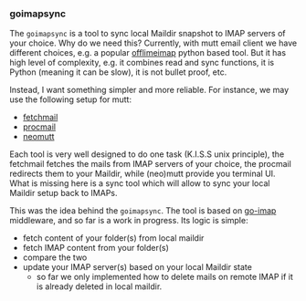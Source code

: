 ### goimapsync
The `goimapsync` is a tool to sync local Maildir snapshot to IMAP servers of
your choice. Why do we need this? Currently, with mutt email client
we have different choices, e.g. a popular [offlimeimap](https://github.com/OfflineIMAP/offlineimap)
python based tool. But it has high level of complexity, e.g. 
it combines read and sync functions, it is Python (meaning it can
be slow), it is not bullet proof, etc.

Instead, I want something simpler and more reliable. For instance, we may use
the following setup for mutt:
- [fetchmail](https://www.fetchmail.info/)
- [procmail](https://userpages.umbc.edu/~ian/procmail.html)
- [neomutt](https://neomutt.org/)

Each tool is very well designed to do one task (K.I.S.S unix principle),
the fetchmail fetches the mails from IMAP servers of your choice,
the procmail redirects them to your Maildir, while (neo)mutt provide you
terminal UI. What is missing here is a sync tool which will allow to
sync your local Maildir setup back to IMAPs.

This was the idea behind the `goimapsync`. The tool is based on
[go-imap](github.com/emersion/go-imap) middleware, and so far is a
work in progress. Its logic is simple:
- fetch content of your folder(s) from local maildir
- fetch IMAP content from your folder(s)
- compare the two
- update your IMAP server(s) based on your local Maildir state
  - so far we only implemented how to delete mails on remote IMAP
  if it is already deleted in local maildir.
